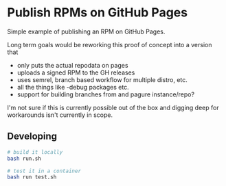 # Publish RPMs on GitHub Pages

Simple example of publishing an RPM on GitHub Pages.

Long term goals would be reworking this proof of concept into a version that
* only puts the actual repodata on pages
* uploads a signed RPM to the GH releases
* uses semrel, branch based workflow for multiple distro, etc.
* all the things like -debug packages etc.
* support for building branches from and pagure instance/repo?

I'm not sure if this is currently possible out of the box and digging deep
for workarounds isn't currently in scope.

## Developing

```bash
# build it locally
bash run.sh

# test it in a container
bash run test.sh
```

